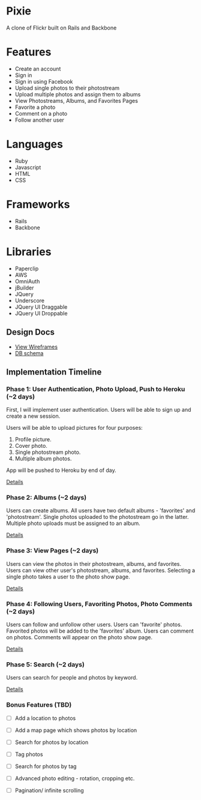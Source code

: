 # Pixie
A clone of Flickr built on Rails and Backbone

[pixie]: http://www.pix-ie.xyz

# Features

<!-- This is a Markdown checklist. Use it to keep track of your progress! -->

- Create an account
- Sign in
- Sign in using Facebook
- Upload single photos to their photostream
- Upload multiple photos and assign them to albums
- View Photostreams, Albums, and Favorites Pages
- Favorite a photo
- Comment on a photo
- Follow another user

# Languages
- Ruby
- Javascript
- HTML
- CSS

# Frameworks
- Rails
- Backbone

# Libraries
- Paperclip
- AWS
- OmniAuth
- jBuilder
- JQuery
- Underscore
- JQuery UI Draggable
- JQuery UI Droppable

## Design Docs
* [View Wireframes][views]
* [DB schema][schema]

[views]: ./docs/views.md
[schema]: ./docs/schema.md

## Implementation Timeline

### Phase 1: User Authentication, Photo Upload, Push to Heroku (~2 days)
First, I will implement user authentication. Users will be able to sign up and
create a new session.

Users will be able to upload pictures for four purposes:
1. Profile picture.
2. Cover photo.
3. Single photostream photo.
4. Multiple album photos.

App will be pushed to Heroku by end of day.

[Details][phase-one]

### Phase 2: Albums (~2 days)
Users can create albums. All users have two default albums - 'favorites' and
'photostream'. Single photos uploaded to the photostream go in the latter.
Multiple photo uploads must be assigned to an album.

[Details][phase-two]

### Phase 3: View Pages (~2 days)
Users can view the photos in their photostream, albums, and favorites. Users can
view other user's photostream, albums, and favorites. Selecting a single photo
takes a user to the photo show page.

[Details][phase-three]

### Phase 4: Following Users, Favoriting Photos, Photo Comments (~2 days)
Users can follow and unfollow other users. Users can 'favorite' photos.
Favorited photos will be added to the 'favorites' album. Users can comment on
photos. Comments will appear on the photo show page.

[Details][phase-four]

### Phase 5: Search (~2 days)
Users can search for people and photos by keyword.

[Details][phase-five]

### Bonus Features (TBD)
- [ ] Add a location to photos
- [ ] Add a map page which shows photos by location
- [ ] Search for photos by location
- [ ] Tag photos
- [ ] Search for photos by tag
- [ ] Advanced photo editing - rotation, cropping etc.
- [ ] Pagination/ infinite scrolling


[phase-one]: ./docs/phases/phase1.md
[phase-two]: ./docs/phases/phase2.md
[phase-three]: ./docs/phases/phase3.md
[phase-four]: ./docs/phases/phase4.md
[phase-five]: ./docs/phases/phase5.md
